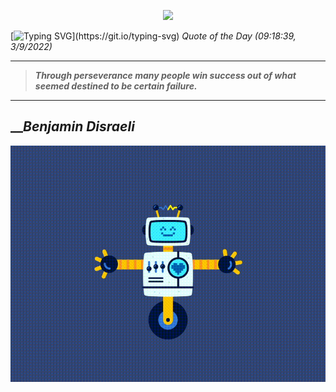 <p align='center'><img src='https://komarev.com/ghpvc/?username=hungpurdie&label=Total+Vistors&color=brightgreen&style=plastic'></p> 

[![Typing SVG](https://readme-typing-svg.herokuapp.com?font=Press+Start+2P&color=C2F784&size=35&width=900&height=100&lines=Hello+World%2C+I'm+Hung+!)](https://git.io/typing-svg) 
 _Quote of the Day (09:18:39, 3/9/2022)_
___
>**_Through perseverance many people win success out of what seemed destined to be certain failure._**
___

## __**_Benjamin Disraeli_**

![RobotDance](src/assets/images/robot-dancing-dribble.gif?style=center)
